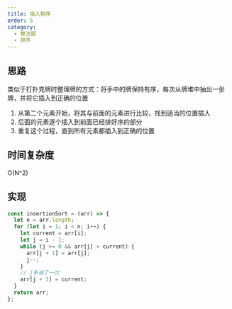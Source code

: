 ```yaml
---
title: 插入排序
order: 5
category:
  - 算法题
  - 排序
---
```


## 思路

类似于打扑克牌时整理牌的方式：将手中的牌保持有序，每次从牌堆中抽出一张牌，并将它插入到正确的位置

1. 从第二个元素开始，将其与前面的元素进行比较，找到适当的位置插入
2. 后面的元素逐个插入到前面已经排好序的部分
3. 重复这个过程，直到所有元素都插入到正确的位置

## 时间复杂度

O(N^2)

## 实现

```js
const insertionSort = (arr) => {
  let n = arr.length;
  for (let i = 1; i < n; i++) {
    let current = arr[i];
    let j = i - 1;
    while (j >= 0 && arr[j] > current) {
      arr[j + 1] = arr[j];
      j--;
    }
    // j多减了一次
    arr[j + 1] = current;
  }
  return arr;
};
```
